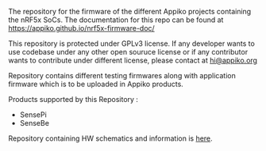  The repository for the firmware of the different Appiko projects containing the nRF5x SoCs. The documentation for this repo can be found at https://appiko.github.io/nrf5x-firmware-doc/

This repository is protected under GPLv3 license. If any developer wants to use codebase under any other open souruce
license or if any contributor wants to contribute under different license, please contact at hi@appiko.org

Repository contains different testing firmwares along with application firmware which is to be uploaded in Appiko 
products.

Products supported by this Repository : 
 - SensePi
 - SenseBe

Repository containing HW schematics and information is [here](https://github.com/Appiko/sense_snap_hw).

